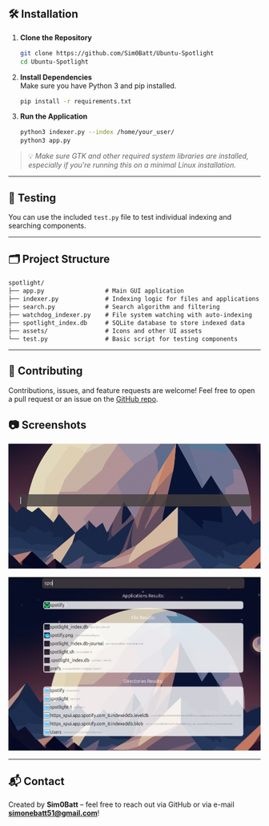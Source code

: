 ## 🛠️ Installation

1. **Clone the Repository**
   ```bash
   git clone https://github.com/Sim0Batt/Ubuntu-Spotlight
   cd Ubuntu-Spotlight
   ```

2. **Install Dependencies**  
   Make sure you have Python 3 and pip installed.
   ```bash
   pip install -r requirements.txt
   ```

3. **Run the Application**
   ```bash
   python3 indexer.py --index /home/your_user/
   python3 app.py
   ```

> 💡 *Make sure GTK and other required system libraries are installed, especially if you're running this on a minimal Linux installation.*

---

## 🧪 Testing

You can use the included `test.py` file to test individual indexing and searching components.

---

## 🗂 Project Structure

```plaintext
spotlight/
├── app.py                 # Main GUI application
├── indexer.py             # Indexing logic for files and applications
├── search.py              # Search algorithm and filtering
├── watchdog_indexer.py    # File system watching with auto-indexing
├── spotlight_index.db     # SQLite database to store indexed data
├── assets/                # Icons and other UI assets
└── test.py                # Basic script for testing components
```

---

## 🤝 Contributing

Contributions, issues, and feature requests are welcome! Feel free to open a pull request or an issue on the [GitHub repo](https://github.com/Sim0Batt/Ubuntu-Spotlight).

## 📷 Screenshots

![Spotlight UI](assets/screen1.png)

![Spotlight UI](assets/screen2.png)

---

## 📬 Contact

Created by **Sim0Batt** – feel free to reach out via GitHub or via e-mail **<simonebatt51@gmail.com>**!
